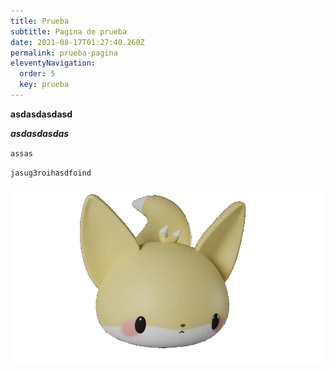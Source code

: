 ```yaml
---
title: Prueba
subtitle: Pagina de prueba
date: 2021-08-17T01:27:40.260Z
permalink: prueba-pagina
eleventyNavigation:
  order: 5
  key: prueba
---
```

**asdasdasdasd**

***asdasdasdas***

`assas`

`jasug3roihasdfoind`

![citisfero](/static/img/227814484_510151883617760_7396913920188291778_n.gif "El citisfero")